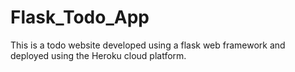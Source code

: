 # Flask_Todo_App
This is a todo website developed using a flask web framework and deployed using the Heroku cloud platform.

